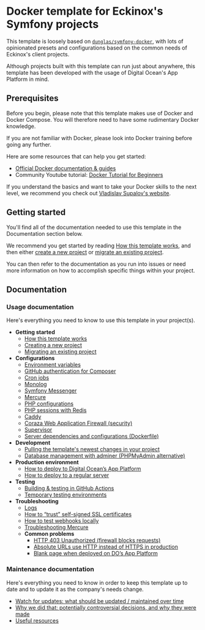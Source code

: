 # Docker template for Eckinox's Symfony projects

This template is loosely based on [`dunglas/symfony-docker`](https://github.com/dunglas/symfony-docker), 
with lots of opinionated presets and configurations based on the common needs 
of Eckinox's client projects.

Although projects built with this template can run just about anywhere, this
template has been developed with the usage of Digital Ocean's App Platform in mind.

## Prerequisites

Before you begin, please note that this template makes use of Docker and Docker 
Compose. You will therefore need to have some rudimentary Docker knowledge.

If you are not familiar with Docker, please look into Docker training before 
going any further.

Here are some resources that can help you get started:

- [Official Docker documentation & guides](https://docs.docker.com/)
- Community Youtube tutorial: [Docker Tutorial for Beginners](https://www.youtube.com/watch?v=3c-iBn73dDE)

If you understand the basics and want to take your Docker skills to the next 
level, we recommend you check out [Vladislav Supalov's website](https://vsupalov.com/).


## Getting started

You'll find all of the documentation needed to use this template in the 
Documentation section below.

We recommend you get started by reading [How this template works](/docs/usage/getting-started/how-this-template-works.md),
and then either [create a new project](/docs/usage/getting-started/new-project.md) 
or [migrate an existing project](/docs/usage/getting-started/migrate-an-existing-project.md).

You can then refer to the documentation as you run into issues or need more 
information on how to accomplish specific things within your project.

## Documentation

### Usage documentation

Here's everything you need to know to use this template in your project(s).

- **Getting started**
  - [How this template works](/docs/usage/getting-started/how-this-template-works.md)
  - [Creating a new project](/docs/usage/getting-started/new-project.md)
  - [Migrating an existing project](/docs/usage/getting-started/migrate-an-existing-project.md)
- **Configurations**
  - [Environment variables](/docs/usage/configuration/environment-variables.md)
  - [GitHub authentication for Composer](/docs/usage/configuration/composer-github-authentication.md)
  - [Cron jobs](/docs/usage/configuration/cronjobs.md)
  - [Monolog](/docs/usage/configuration/monolog.md)
  - [Symfony Messenger](/docs/usage/configuration/symfony-messenger.md)
  - [Mercure](/docs/usage/configuration/mercure.md)
  - [PHP configurations](/docs/usage/configuration/php.md)
  - [PHP sessions with Redis](/docs/usage/configuration/sessions.md)
  - [Caddy](/docs/usage/configuration/caddy.md)
  - [Coraza Web Application Firewall (security)](/docs/usage/configuration/firewall.md)
  - [Supervisor](/docs/usage/configuration/supervisor.md)
  - [Server dependencies and configurations (Dockerfile)](/docs/usage/configuration/server-dockerfile.md)
- **Development**
  - [Pulling the template's newest changes in your project](/docs/usage/development/pulling-template-changes.md)
  - [Database management with adminer (PHPMyAdmin alternative)](/docs/usage/development/adminer.md)
- **Production environment**
  - [How to deploy to Digital Ocean’s App Platform](/docs/usage/production/deploying-to-do-app-platform.md)
  - [How to deploy to a regular server](/docs/usage/production/deploying-on-regular-servers.md)
- **Testing**
  - [Building & testing in GitHub Actions](/docs/usage/testing/github-actions-workflow.md)
  - [Temporary testing environments](/docs/usage/testing/temporary-testing-environments.md)
- **Troubleshooting**
  - [Logs](/docs/usage/troubleshooting/logs.md)
  - [How to “trust” self-signed SSL certificates](/docs/usage/troubleshooting/ssl-certificates.md)
  - [How to test webhooks locally](/docs/usage/troubleshooting/testing-webhooks-locally.md)
  - [Troubleshooting Mercure](/docs/usage/troubleshooting/mercure.md)
  - **Common problems**
    - [HTTP 403 Unauthorized (firewall blocks requests)](/docs/usage/troubleshooting/firewall.md)
    - [Absolute URLs use HTTP instead of HTTPS in production](/docs/usage/troubleshooting/absolute-url-http-trusted-proxies.md)
    - [Blank page when deployed on DO’s App Platform](/docs/usage/troubleshooting/blank-page.md)

### Maintenance documentation

Here's everything you need to know in order to keep this template up to date 
and to update it as the company's needs change.

- [Watch for updates: what should be updated / maintained over time](/docs/maintenance/watch-for-updates.md)
- [Why we did that: potentially controversial decisions, and why they were made](/docs/maintenance/why-we-did-that.md)
- [Useful resources](/docs/maintenance/resources.md)
